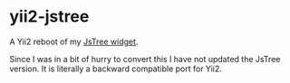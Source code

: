 yii2-jstree
===========

A Yii2 reboot of my [JsTree widget](http://www.yiiframework.com/extension/jstreeinputwidget/).

Since I was in a bit of hurry to convert this I have not updated the JsTree version. It is literally a backward compatible port for Yii2.
